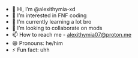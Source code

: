 - 👋 Hi, I’m @alexithymia-xd
- 👀 I’m interested in FNF coding
- 🌱 I’m currently learning a lot bro
- 💞️ I’m looking to collaborate on mods
- 📫 How to reach me - alexithymia07@proton.me
- 😄 Pronouns: he/him
- ⚡ Fun fact: uhh

<!---
alexithymia-xd/alexithymia-xd is a ✨ special ✨ repository because its `README.md` (this file) appears on your GitHub profile.
You can click the Preview link to take a look at your changes.
--->
